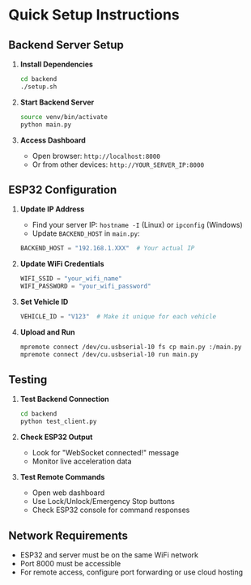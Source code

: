 # Quick Setup Instructions

## Backend Server Setup

1. **Install Dependencies**
   ```bash
   cd backend
   ./setup.sh
   ```

2. **Start Backend Server**
   ```bash
   source venv/bin/activate
   python main.py
   ```

3. **Access Dashboard**
   - Open browser: `http://localhost:8000`
   - Or from other devices: `http://YOUR_SERVER_IP:8000`

## ESP32 Configuration

1. **Update IP Address**
   - Find your server IP: `hostname -I` (Linux) or `ipconfig` (Windows)
   - Update `BACKEND_HOST` in `main.py`:
   ```python
   BACKEND_HOST = "192.168.1.XXX"  # Your actual IP
   ```

2. **Update WiFi Credentials**
   ```python
   WIFI_SSID = "your_wifi_name"
   WIFI_PASSWORD = "your_wifi_password"
   ```

3. **Set Vehicle ID**
   ```python
   VEHICLE_ID = "V123"  # Make it unique for each vehicle
   ```

4. **Upload and Run**
   ```bash
   mpremote connect /dev/cu.usbserial-10 fs cp main.py :/main.py
   mpremote connect /dev/cu.usbserial-10 run main.py
   ```

## Testing

1. **Test Backend Connection**
   ```bash
   cd backend
   python test_client.py
   ```

2. **Check ESP32 Output**
   - Look for "WebSocket connected!" message
   - Monitor live acceleration data

3. **Test Remote Commands**
   - Open web dashboard
   - Use Lock/Unlock/Emergency Stop buttons
   - Check ESP32 console for command responses

## Network Requirements

- ESP32 and server must be on the same WiFi network
- Port 8000 must be accessible
- For remote access, configure port forwarding or use cloud hosting
